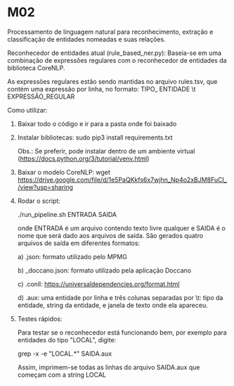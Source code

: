 # M02
 Processamento de linguagem natural para reconhecimento, extração e classificação de entidades nomeadas e suas relações.


Reconhecedor de entidades atual (rule_based_ner.py): Baseia-se em uma combinação de expressões regulares com o reconhecedor de entidades da biblioteca CoreNLP.

As expressões regulares estão sendo mantidas no arquivo rules.tsv, que contém uma expressão por linha, no formato: TIPO_ ENTIDADE \t EXPRESSÃO_REGULAR


Como utilizar:

1) Baixar todo o código e ir para a pasta onde foi baixado

2) Instalar bibliotecas:
     sudo pip3 install requirements.txt

     Obs.: Se preferir, pode instalar dentro de um ambiente virtual (https://docs.python.org/3/tutorial/venv.html)

3) Baixar o modelo CoreNLP:
    wget https://drive.google.com/file/d/1e5PaQKkfs6x7wjhn_Np4o2xBJM8FuCI_/view?usp=sharing

4) Rodar o script:
     
     ./run_pipeline.sh ENTRADA SAIDA

     onde ENTRADA é um arquivo contendo texto livre qualquer e SAIDA é o nome que será dado aos arquivos de saída. São gerados quatro arquivos de saída em diferentes formatos:
     
     a) .json: formato utilizado pelo MPMG
     
     b) _doccano.json: formato utilizado pela aplicação Doccano
     
     c) .conll: https://universaldependencies.org/format.html
     
     d) .aux: uma entidade por linha e três colunas separadas por \t: tipo da entidade, string da entidade, e janela de texto onde ela apareceu.


5) Testes rápidos:

    Para testar se o reconhecedor está funcionando bem, por exemplo para entidades do tipo "LOCAL", digite:

      grep -x -e "LOCAL.*" SAIDA.aux

    Assim, imprimem-se todas as linhas do arquivo SAIDA.aux que começam com a string LOCAL
